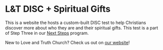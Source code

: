 # L&T DISC + Spiritual Gifts

This is a website the hosts a custom-built DISC test to help Christians discover more about who they are and their spiritual gifts.
This test is a part of Step Three in our <a href="https://loveandtruthchurch.com/nextsteps">Next Steps</a> program.

New to Love and Truth Church? Check us out on <a href="https://loveandtruthchurch.com">our website</a>!
